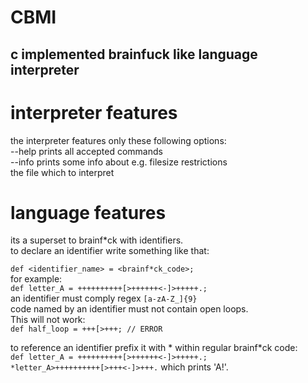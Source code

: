 # CBMI
## c implemented brainfuck like language interpreter

# interpreter features
the interpreter features only these following options:\
--help     prints all accepted commands\
--info     prints some info about e.g. filesize restrictions\
<filename> the file which to interpret



# language features
its a superset to brainf*ck with identifiers.\
to declare an identifier write something like that:

`def <identifier_name> = <brainf*ck_code>;`\
for example:\
`def letter_A = ++++++++++[>++++++<-]>+++++.;`\
an identifier must comply regex `[a-zA-Z_]{9}`\
code named by an identifier must not contain open loops.\
This will not work:\
`def half_loop = +++[>+++; // ERROR`

to reference an identifier prefix it with \* within regular brainf*ck code:\
`def letter_A = ++++++++++[>++++++<-]>+++++.;`\
`*letter_A>++++++++++[>+++<-]>+++.`
which prints 'A!'.

